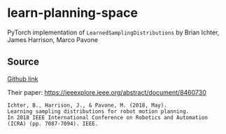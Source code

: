 # learn-planning-space

PyTorch implementation of `LearnedSamplingDistributions` by Brian Ichter, James Harrison, Marco Pavone

## Source

[Github link](https://github.com/StanfordASL/LearnedSamplingDistributions)

Their paper: https://ieeexplore.ieee.org/abstract/document/8460730

    Ichter, B., Harrison, J., & Pavone, M. (2018, May). 
    Learning sampling distributions for robot motion planning. 
    In 2018 IEEE International Conference on Robotics and Automation (ICRA) (pp. 7087-7094). IEEE.


